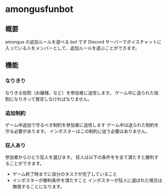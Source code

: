 # amongusfunbot

## 概要

amongus の追加ルールを遊べる bot です
Discord サーバーでボイスチャットに入っている人をメンバーとして、追加ルールを遊ぶことができます。

## 機能

### なりきり

なりきる役割（お嬢様、など）を参加者に送信します。
ゲーム中に送られた役割になりきって発言しなければなりません。

### 追加制約

ゲーム中追加で守るべき制約を参加者に送信します
ゲーム中は送られた制約を守る必要があります。
インポスターはこの制約に従う必要はありません。

### 狂人あり

参加者からひとり狂人を選びます。
狂人は以下の条件をを全て満たすと勝利することができます。

- ゲーム終了時までに自分のタスクが完了していること
- インポスターが勝利条件を満たすこと
  インポスターが狂人に選ばれた場合は無視することになります。
